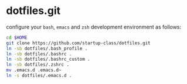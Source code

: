 dotfiles.git
============
configure your `bash`, `emacs` and `zsh` development environment as follows:

```sh
cd $HOME
git clone https://github.com/startup-class/dotfiles.git
ln -sb dotfiles/.bash_profile .
ln -sb dotfiles/.bashrc .
ln -sb dotfiles/.bashrc_custom .
ln -sb dotfiles/.zshrc .
mv .emacs.d .emacs.d~
ln -s dotfiles/.emacs.d .
```
